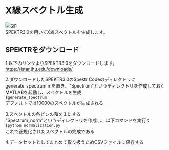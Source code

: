 # X線スペクトル生成
![図1](https://user-images.githubusercontent.com/73208280/101884257-bece4d80-3bdb-11eb-9b1a-b8638c27d6c6.png)  
SPEKTR3.0を用いてX線スペクトルを生成します。

## SPEKTRをダウンロード
1.以下のリンクよりSPEKTR3.0をダウンロードします。  
https://istar.jhu.edu/downloads/  

2.ダウンロードしたSPEKTR3.0のSpektr Codeのディレクトリにgenerate_spectrum.mを置き、"Spectrum"というディレクトリを作成しておく  
MATLABを起動し、スペクトルを生成  
`$generate_spectrum`    
デフォルトでは10000のスペクトルが生成される  

3.スペクトルの各ビンの和を１にする  
"Spectrum_norm"というディレクトリを作成し、以下コマンドを実行く   
`$python normalization.py`  
これで正規化されたスペクトルの完成である  

4.データセットとしてまとめて取り扱うためCSVファイルに保存する
